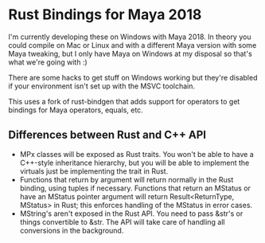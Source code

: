 Rust Bindings for Maya 2018
===========================

I'm currently developing these on Windows with Maya 2018. In theory you could compile on Mac or
Linux and with a different Maya version with some Maya tweaking, but I only have Maya on Windows
at my disposal so that's what we're going with :)

There are some hacks to get stuff on Windows working but they're disabled if your environment
isn't set up with the MSVC toolchain.

This uses a fork of rust-bindgen that adds support for operators to get bindings for Maya
operators, equals, etc.

Differences between Rust and C++ API
------------------------------------

-   MPx classes will be exposed as Rust traits. You won't be able to have a C++-style inheritance
    hierarchy, but you will be able to implement the virtuals just be implementing the trait
    in Rust.
-   Functions that return by argument will return normally in the Rust binding, using tuples if
    necessary. Functions that return an MStatus or have an MStatus pointer argument will return
    Result<ReturnType, MStatus> in Rust; this enforces handling of the MStatus in error cases.
-   MString's aren't exposed in the Rust API. You need to pass &str's or things convertible to
    &str. The API will take care of handling all conversions in the background.
